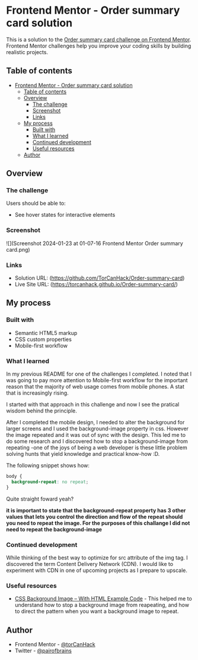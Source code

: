 # Frontend Mentor - Order summary card solution

This is a solution to the [Order summary card challenge on Frontend Mentor](https://www.frontendmentor.io/challenges/order-summary-component-QlPmajDUj). Frontend Mentor challenges help you improve your coding skills by building realistic projects.

## Table of contents

- [Frontend Mentor - Order summary card solution](#frontend-mentor---order-summary-card-solution)
  - [Table of contents](#table-of-contents)
  - [Overview](#overview)
    - [The challenge](#the-challenge)
    - [Screenshot](#screenshot)
    - [Links](#links)
  - [My process](#my-process)
    - [Built with](#built-with)
    - [What I learned](#what-i-learned)
    - [Continued development](#continued-development)
    - [Useful resources](#useful-resources)
  - [Author](#author)

## Overview

### The challenge

Users should be able to:

- See hover states for interactive elements

### Screenshot

![](Screenshot 2024-01-23 at 01-07-16 Frontend Mentor Order summary card.png)

### Links

- Solution URL: (https://github.com/TorCanHack/Order-summary-card)
- Live Site URL: (https://torcanhack.github.io/Order-summary-card/)

## My process

### Built with

- Semantic HTML5 markup
- CSS custom properties
- Mobile-first workflow

### What I learned

In my previous README for one of the challenges I completed. I noted that I was going to pay more attention to Mobile-first workflow for the important reason that the majority of web usage comes from mobile phones. A stat that is increasingly rising.

I started with that approach in this challenge and now I see the pratical wisdom behind the principle.

After I completed the mobile design, I needed to alter the background for larger screens and I used the background-image property in css. However the image repeated and it was out of sync with the design. This led me to do  some research and I discovered how to stop a background-image from repeating -one of the joys of being a web developer is these little problem solving hunts that yield knowledge and practical know-how :D.

The following snippet shows how:

````css
body {
  background-repeat: no repeat;
}
````

Quite straight foward yeah?

**it is important to state that the background-repeat property has 3 other values that lets you control the direction and flow of the repeat should you need to repeat the image. For the purposes of this challange I did not need to repeat the background-image**

### Continued development

While thinking of the best way to optimize for src attribute of the img tag. I discovered the term Content Delivery Network (CDN). I would like to experiment with CDN in one of upcoming projects as I prepare to upscale.

### Useful resources

- [CSS Background Image – With HTML Example Code](https://www.freecodecamp.org/news/css-background-image-with-html-example-code/) - This helped me to understand how to stop a background image from reapeating, and how to direct the pattern when you want a background image to repeat.

## Author

- Frontend Mentor - [@torCanHack](https://www.frontendmentor.io/profile/torCanHack)
- Twitter - [@pairofbrains](https://www.twitter.com/pairofbrains)
